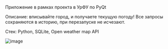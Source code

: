 Приложение в рамках проекта в УрФУ по PyQt

Описание: вписывайте город, и получаете текущую погоду! Все запросы сохраняются в историю, при перезапуске не исчезают.

Стек: Python, SQLite, Open weather map API

![image](https://github.com/MAXBAF1/PyQtWeather/assets/63009846/bd23df17-d2f8-47b5-bc5e-91d08a777c4a)
